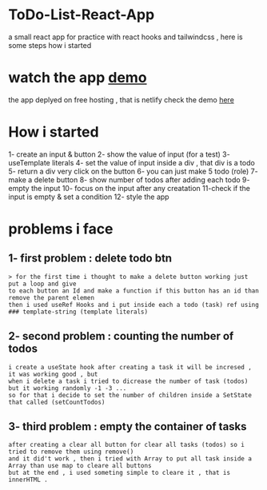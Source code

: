 # ToDo-List-React-App
a small react app for practice with react hooks and tailwindcss ,
here is some steps how i started 

# watch the app [demo](https://todolistforreact.netlify.app) 
the app deplyed on free hosting , that is netlify  check the demo [here](https://todolistforreact.netlify.app) 




# How i started 
1- create an input & button
2- show the value of input (for a test)
3- useTemplate literals 
4- set the value of input inside a div , that div is a todo 
5- return a div very click on  the button 
6- you can just make 5 todo (role)
7- make a delete button 
8- show number of todos after adding each todo 
9- empty the input 
10- focus on the input after any creatation
11-check if the input is empty & set a condition
12- style the app


# problems i face

  ## 1- first problem : delete todo btn 
    > for the first time i thought to make a delete button working just put a loop and give
    to each button an Id and make a function if this button has an id than remove the parent elemen
    then i used useRef Hooks and i put inside each a todo (task) ref using ### template-string (template literals)
    
  ## 2- second problem : counting the number of todos
    i create a useState hook after creating a task it will be incresed , it was working good , but 
    when i delete a task i tried to dicrease the number of task (todos) but it working randomly -1 -3 ... 
    so for that i decide to set the number of children inside a SetState that called (setCountTodos) 

  ## 3- third problem : empty the container of tasks  
    after creating a clear all button for clear all tasks (todos) so i tried to remove them using remove()  
    and it did't work , then i tried with Array to put all task inside a Array than use map to cleare all buttons 
    but at the end , i used someting simple to cleare it , that is innerHTML .




